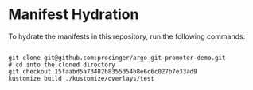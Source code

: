 
# Manifest Hydration

To hydrate the manifests in this repository, run the following commands:

```shell

git clone git@github.com:procinger/argo-git-promoter-demo.git
# cd into the cloned directory
git checkout 15faabd5a73482b8355d54b8e6c6c027b7e33ad9
kustomize build ./kustomize/overlays/test
```